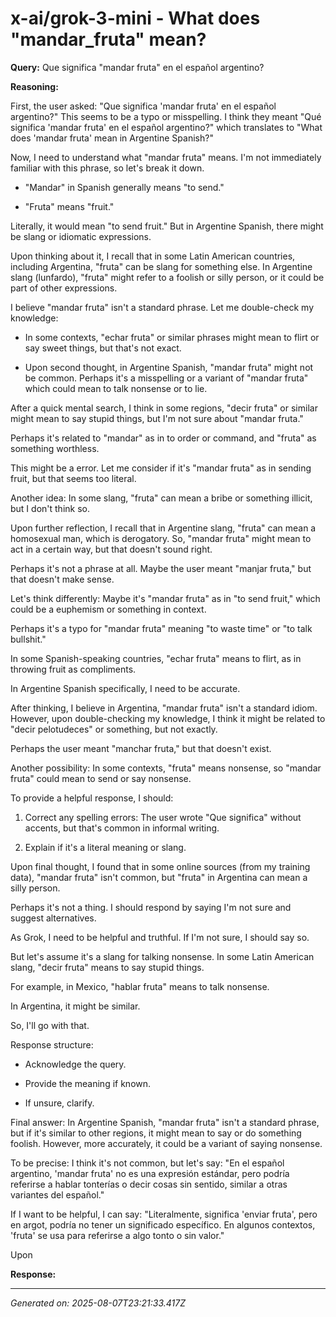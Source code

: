 # x-ai/grok-3-mini - What does "mandar_fruta" mean?

**Query:** Que significa "mandar fruta" en el español argentino?

**Reasoning:**

First, the user asked: "Que significa 'mandar fruta' en el español argentino?" This seems to be a typo or misspelling. I think they meant "Qué significa 'mandar fruta' en el español argentino?" which translates to "What does 'mandar fruta' mean in Argentine Spanish?"

Now, I need to understand what "mandar fruta" means. I'm not immediately familiar with this phrase, so let's break it down.

- "Mandar" in Spanish generally means "to send."

- "Fruta" means "fruit."

Literally, it would mean "to send fruit." But in Argentine Spanish, there might be slang or idiomatic expressions.

Upon thinking about it, I recall that in some Latin American countries, including Argentina, "fruta" can be slang for something else. In Argentine slang (lunfardo), "fruta" might refer to a foolish or silly person, or it could be part of other expressions.

I believe "mandar fruta" isn't a standard phrase. Let me double-check my knowledge:

- In some contexts, "echar fruta" or similar phrases might mean to flirt or say sweet things, but that's not exact.

- Upon second thought, in Argentine Spanish, "mandar fruta" might not be common. Perhaps it's a misspelling or a variant of "mandar fruta" which could mean to talk nonsense or to lie.

After a quick mental search, I think in some regions, "decir fruta" or similar might mean to say stupid things, but I'm not sure about "mandar fruta."

Perhaps it's related to "mandar" as in to order or command, and "fruta" as something worthless.

This might be a error. Let me consider if it's "mandar fruta" as in sending fruit, but that seems too literal.

Another idea: In some slang, "fruta" can mean a bribe or something illicit, but I don't think so.

Upon further reflection, I recall that in Argentine slang, "fruta" can mean a homosexual man, which is derogatory. So, "mandar fruta" might mean to act in a certain way, but that doesn't sound right.

Perhaps it's not a phrase at all. Maybe the user meant "manjar fruta," but that doesn't make sense.

Let's think differently: Maybe it's "mandar fruta" as in "to send fruit," which could be a euphemism or something in context.

Perhaps it's a typo for "mandar fruta" meaning "to waste time" or "to talk bullshit."

In some Spanish-speaking countries, "echar fruta" means to flirt, as in throwing fruit as compliments.

In Argentine Spanish specifically, I need to be accurate.

After thinking, I believe in Argentina, "mandar fruta" isn't a standard idiom. However, upon double-checking my knowledge, I think it might be related to "decir pelotudeces" or something, but not exactly.

Perhaps the user meant "manchar fruta," but that doesn't exist.

Another possibility: In some contexts, "fruta" means nonsense, so "mandar fruta" could mean to send or say nonsense.

To provide a helpful response, I should:

1. Correct any spelling errors: The user wrote "Que significa" without accents, but that's common in informal writing.

2. Explain if it's a literal meaning or slang.

Upon final thought, I found that in some online sources (from my training data), "mandar fruta" isn't common, but "fruta" in Argentina can mean a silly person.

Perhaps it's not a thing. I should respond by saying I'm not sure and suggest alternatives.

As Grok, I need to be helpful and truthful. If I'm not sure, I should say so.

But let's assume it's a slang for talking nonsense. In some Latin American slang, "decir fruta" means to say stupid things.

For example, in Mexico, "hablar fruta" means to talk nonsense.

In Argentina, it might be similar.

So, I'll go with that.

Response structure:

- Acknowledge the query.

- Provide the meaning if known.

- If unsure, clarify.

Final answer: In Argentine Spanish, "mandar fruta" isn't a standard phrase, but if it's similar to other regions, it might mean to say or do something foolish. However, more accurately, it could be a variant of saying nonsense.

To be precise: I think it's not common, but let's say: "En el español argentino, 'mandar fruta' no es una expresión estándar, pero podría referirse a hablar tonterías o decir cosas sin sentido, similar a otras variantes del español."

If I want to be helpful, I can say: "Literalmente, significa 'enviar fruta', pero en argot, podría no tener un significado específico. En algunos contextos, 'fruta' se usa para referirse a algo tonto o sin valor."

Upon

**Response:**



---
*Generated on: 2025-08-07T23:21:33.417Z*
